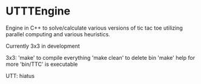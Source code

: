 # UTTTEngine
Engine in C++ to solve/calculate various versions of tic tac toe utilizing parallel computing and various heuristics. 

Currently 3x3 in development

3x3:
    'make' to compile everything
    'make clean' to delete bin
    'make' help for more
    'bin/TTC' is executable

UTT:
    hiatus